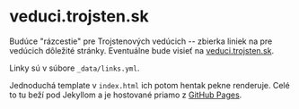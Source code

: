 veduci.trojsten.sk
==================

Budúce "rázcestie" pre Trojstenových vedúcich -- zbierka liniek na pre vedúcich dôležité stránky. Eventuálne bude visieť na [veduci.trojsten.sk](https://veduci.trojsten.sk).

Linky sú v súbore `_data/links.yml`.

Jednoduchá template v `index.html` ich potom hentak pekne renderuje. Celé to tu beží pod Jekyllom a je hostované priamo z [GitHub Pages](https://pages.github.com/).
